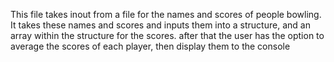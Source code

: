 This file takes inout from a file for the names and scores of people bowling. It takes these names and scores and inputs them into a structure, and an array within the structure for the scores. after that the user has the option to average the scores of each player, then display them to the console
